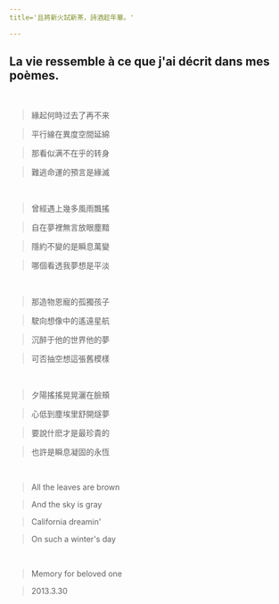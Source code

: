 ```yaml
---
title='且將新火試新茶，詩酒趁年華。'

---
```


## La vie ressemble à ce que j'ai décrit dans mes poèmes.

<br/>

>緣起何時过去了再不来

>平行線在異度空間延綿

>那看似满不在乎的转身

>難逃命運的預言是緣滅

<br/>

>曾經遇上幾多風雨飄搖

>自在夢裡無言放眼塵黯

>隱約不變的是瞬息萬變

>哪個看透我夢想是平淡 

<br/>

>那造物恩寵的孤獨孩子

>駛向想像中的遙遠星航

>沉醉于他的世界他的夢

>可否抽空想這張舊模樣

<br/>

>夕陽搖搖晃晃灑在臉頰

>心低到塵埃里舒開燧夢

>要說什麽才是最珍貴的

>也許是瞬息凝固的永恆

<br/>

>All the leaves are brown

>And the sky is gray

>California dreamin'

>On such a winter's day

<br/>

>Memory for beloved one

>2013.3.30
